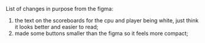 






List of changes in purpose from the figma:
1. the text on the scoreboards for the cpu and player being white, just think it looks better and easier to read;
2. made some buttons smaller than the figma so it feels more compact;